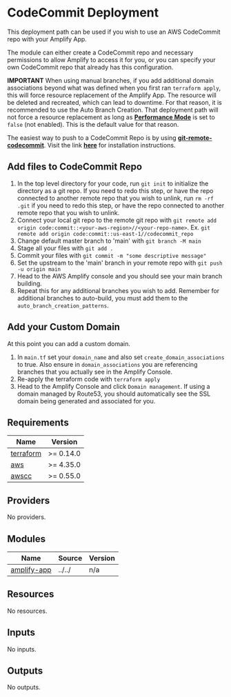 # CodeCommit Deployment

This deployment path can be used if you wish to use an AWS CodeCommit repo with your Amplify App.

The module can either create a CodeCommit repo and necessary permissions to allow Amplify to access it for you, or you can specify your own CodeCommit repo that already has this configuration.

**IMPORTANT** When using manual branches, if you add additional domain associations beyond what was defined when you first ran `terraform apply`, this will force resource replacement of the Amplify App. The resource will be deleted and recreated, which can lead to downtime. For that reason, it is recommended to use the Auto Branch Creation. That deployment path will not force a resource replacement as long as [**Performance Mode**](https://docs.aws.amazon.com/amplify/latest/userguide/ttl.html) is set to `false` (not enabled). This is the default value for that reason.

The easiest way to push to a CodeCommit Repo is by using [**git-remote-codecommit**](https://docs.aws.amazon.com/codecommit/latest/userguide/setting-up-git-remote-codecommit.html). Visit the link [**here**](https://docs.aws.amazon.com/codecommit/latest/userguide/setting-up-git-remote-codecommit.html) for installation instructions.

## Add files to CodeCommit Repo

1. In the top level directory for your code, run `git init` to initialize the directory as a git repo. If you need to redo this step, or have the repo connected to another remote repo that you wish to unlink, run `rm -rf .git` if you need to redo this step, or have the repo connected to another remote repo that you wish to unlink.
2. Connect your local git repo to the remote git repo with `git remote add origin code:commit::<your-aws-region>//<your-repo-name>`. Ex. `git remote add origin code:commit::us-east-1//codecommit_repo`
3. Change default master branch to 'main' with `git branch -M main`
4. Stage all your files with `git add .`
5. Commit your files with `git commit -m "some descriptive message"`
6. Set the upstream to the 'main' branch in your remote repo with `git push -u origin main`
7. Head to the AWS Amplify console and you should see your main branch building.
8. Repeat this for any additional branches you wish to add. Remember for additional branches to auto-build, you must add them to the `auto_branch_creation_patterns`.

## Add your Custom Domain

At this point you can add a custom domain.

1. In `main.tf` set your `domain_name` and also set `create_domain_associations` to true. Also ensure in `domain_associations` you are referencing branches that you actually see in the Amplify Console.
2. Re-apply the terraform code with `terraform apply`
3. Head to the Amplify Console and click `Domain management`. If using a domain managed by Route53, you should automatically see the SSL domain being generated and associated for you.

<!-- BEGINNING OF PRE-COMMIT-TERRAFORM DOCS HOOK -->
## Requirements

| Name | Version |
|------|---------|
| <a name="requirement_terraform"></a> [terraform](#requirement\_terraform) | >= 0.14.0 |
| <a name="requirement_aws"></a> [aws](#requirement\_aws) | >= 4.35.0 |
| <a name="requirement_awscc"></a> [awscc](#requirement\_awscc) | >= 0.55.0 |

## Providers

No providers.

## Modules

| Name | Source | Version |
|------|--------|---------|
| <a name="module_amplify-app"></a> [amplify-app](#module\_amplify-app) | ../../ | n/a |

## Resources

No resources.

## Inputs

No inputs.

## Outputs

No outputs.
<!-- END OF PRE-COMMIT-TERRAFORM DOCS HOOK -->
